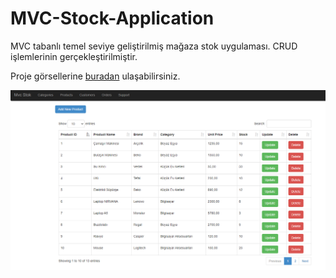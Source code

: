 # MVC-Stock-Application

MVC tabanlı temel seviye geliştirilmiş mağaza stok uygulaması. CRUD işlemlerinin gerçekleştirilmiştir.

Proje görsellerine [buradan] ulaşabilirsiniz.

<div>
<img src="Project%20Images/Products.png" width="800px"  >
</div>



[buradan]: https://github.com/ArslanBaris/MVC-Stock-Application/tree/main/Project%20Images
